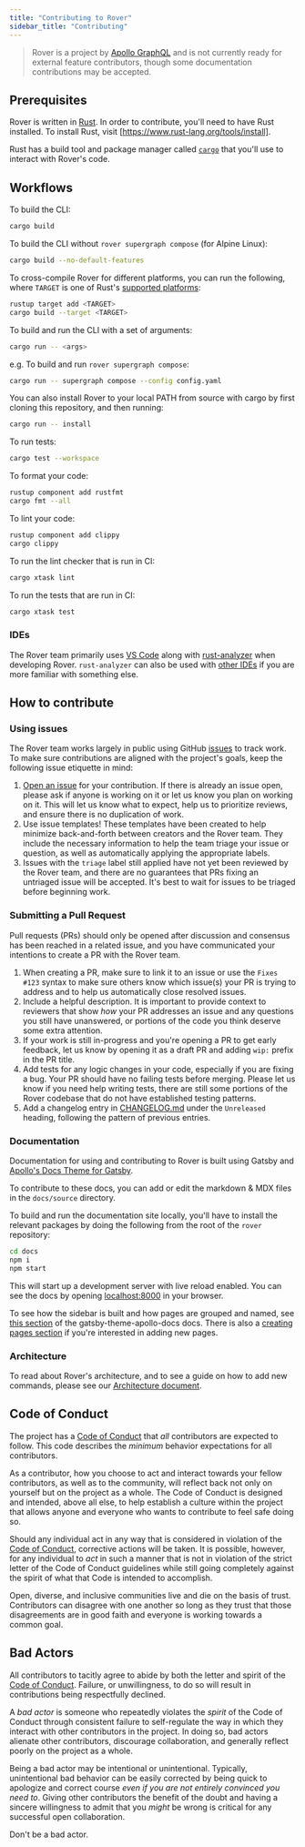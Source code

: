 ```yaml
---
title: "Contributing to Rover"
sidebar_title: "Contributing"
---
```


<!-- DO NOT EDIT BELOW THIS LINE. THE FOLLOWING IS ALL AUTOGENERATED IN `cargo xtask prep` -->
<!-- CONTRIBUTING -->
> Rover is a project by [Apollo GraphQL] and is not currently ready for 
> external feature contributors, though some documentation contributions may be 
> accepted. 

## Prerequisites

Rover is written in [Rust]. In order to contribute, you'll need to have
Rust installed. To install Rust, visit [https://www.rust-lang.org/tools/install].

Rust has a build tool and package manager called [`cargo`] that you'll use to 
interact with Rover's code.

## Workflows

To build the CLI:
```bash
cargo build
```

To build the CLI without `rover supergraph compose` (for Alpine Linux):
```bash
cargo build --no-default-features
```

To cross-compile Rover for different platforms, you can run the following, where `TARGET` is one of Rust's [supported platforms](https://doc.rust-lang.org/stable/rustc/platform-support.html):
```bash
rustup target add <TARGET>
cargo build --target <TARGET>
```

To build and run the CLI with a set of arguments:
```bash
cargo run -- <args>
```

e.g. To build and run `rover supergraph compose`:

```bash
cargo run -- supergraph compose --config config.yaml
```

You can also install Rover to your local PATH from source with cargo by first
cloning this repository, and then running:
```bash
cargo run -- install
```

To run tests:
```bash
cargo test --workspace
```

To format your code:
```bash
rustup component add rustfmt
cargo fmt --all
```

To lint your code:
```bash
rustup component add clippy
cargo clippy
```

To run the lint checker that is run in CI:
```bash
cargo xtask lint
```

To run the tests that are run in CI:
```bash
cargo xtask test
```

[Apollo GraphQL]: https://www.apollographql.com
[Rust]: https://www.rust-lang.org/
[`cargo`]: https://doc.rust-lang.org/cargo/index.html
[https://www.rust-lang.org/tools/install]: https://www.rust-lang.org/tools/install

### IDEs

The Rover team primarily uses [VS Code](https://code.visualstudio.com/) along with [rust-analyzer](https://rust-analyzer.github.io/manual.html) when developing Rover. `rust-analyzer` can also be used with [other IDEs](https://rust-analyzer.github.io/manual.html#installation) if you are more familiar with something else.

## How to contribute

### Using issues

The Rover team works largely in public using GitHub [issues] to track work. To make sure contributions are aligned with the project's goals, keep the following issue etiquette in mind:

1. [Open an issue](https://github.com/apollographql/rover/issues/new/choose) for your contribution. If there is already an issue open, please ask if anyone is working on it or let us know you plan on working on it. This will let us know what to expect, help us to prioritize reviews, and ensure there is no duplication of work.
1. Use issue templates! These templates have been created to help minimize back-and-forth between creators and the Rover team. They include the necessary information to help the team triage your issue or question, as well as automatically applying the appropriate labels.
1. Issues with the `triage` label still applied have not yet been reviewed by the Rover team, and there are no guarantees that PRs fixing an untriaged issue will be accepted. It's best to wait for issues to be triaged before beginning work.

[issues]: https://github.com/apollographql/rover/issues

### Submitting a Pull Request

Pull requests (PRs) should only be opened after discussion and consensus has been reached in a related issue, and you have communicated your intentions to create a PR with the Rover team.

1. When creating a PR, make sure to link it to an issue or use the `Fixes #123` syntax to make sure others know which issue(s) your PR is trying to address and to help us automatically close resolved issues.
1. Include a helpful description. It is important to provide context to reviewers that show _how_ your PR addresses an issue and any questions you still have unanswered, or portions of the code you think deserve some extra attention.
1. If your work is still in-progress and you're opening a PR to get early feedback, let us know by opening it as a draft PR and adding `wip:` prefix in the PR title.
1. Add tests for any logic changes in your code, especially if you are fixing a bug. Your PR should have no failing tests before merging. Please let us know if you need help writing tests, there are still some portions of the Rover codebase that do not have established testing patterns.
1. Add a changelog entry in [CHANGELOG.md](https://github.com/apollographql/rover/blob/main/CHANGELOG.md) under the `Unreleased` heading, following the pattern of previous entries.

### Documentation

Documentation for using and contributing to Rover is built using Gatsby and [Apollo's Docs Theme for Gatsby](https://github.com/apollographql/gatsby-theme-apollo/tree/master/packages/gatsby-theme-apollo-docs).

To contribute to these docs, you can add or edit the markdown & MDX files in the `docs/source` directory.

To build and run the documentation site locally, you'll have to install the relevant packages by doing the following from the root of the `rover` repository:

```sh
cd docs
npm i
npm start
```

This will start up a development server with live reload enabled. You can see the docs by opening [localhost:8000](http://localhost:8000) in your browser.

To see how the sidebar is built and how pages are grouped and named, see [this section](https://github.com/apollographql/gatsby-theme-apollo/tree/master/packages/gatsby-theme-apollo-docs#sidebarcategories) of the gatsby-theme-apollo-docs docs. There is also a [creating pages section](https://github.com/apollographql/gatsby-theme-apollo/tree/master/packages/gatsby-theme-apollo-docs#creating-pages) if you're interested in adding new pages.

### Architecture

To read about Rover's architecture, and to see a guide on how to add new commands, please see our [Architecture document](https://github.com/apollographql/rover/blob/main/ARCHITECTURE.md).

## Code of Conduct

The project has a [Code of Conduct] that *all* contributors are expected to
follow. This code describes the *minimum* behavior expectations for all
contributors.

As a contributor, how you choose to act and interact towards your fellow
contributors, as well as to the community, will reflect back not only on
yourself but on the project as a whole. The Code of Conduct is designed and
intended, above all else, to help establish a culture within the project that
allows anyone and everyone who wants to contribute to feel safe doing so.

Should any individual act in any way that is considered in violation of the
[Code of Conduct], corrective actions will be taken. It is possible, however,
for any individual to *act* in such a manner that is not in violation of the
strict letter of the Code of Conduct guidelines while still going completely
against the spirit of what that Code is intended to accomplish.

Open, diverse, and inclusive communities live and die on the basis of trust.
Contributors can disagree with one another so long as they trust that those
disagreements are in good faith and everyone is working towards a common goal.

## Bad Actors
All contributors to tacitly agree to abide by both the letter and spirit of the
[Code of Conduct]. Failure, or unwillingness, to do so will result in
contributions being respectfully declined.

A *bad actor* is someone who repeatedly violates the *spirit* of the Code of
Conduct through consistent failure to self-regulate the way in which they
interact with other contributors in the project. In doing so, bad actors
alienate other contributors, discourage collaboration, and generally reflect
poorly on the project as a whole.

Being a bad actor may be intentional or unintentional. Typically, unintentional
bad behavior can be easily corrected by being quick to apologize and correct
course *even if you are not entirely convinced you need to*. Giving other
contributors the benefit of the doubt and having a sincere willingness to admit
that you *might* be wrong is critical for any successful open collaboration.

Don't be a bad actor.

[Code of Conduct]: https://github.com/apollographql/.github/blob/main/CODE_OF_CONDUCT.md